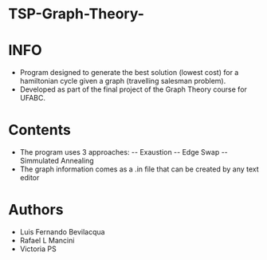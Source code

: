# TSP-Graph-Theory-


# INFO
- Program designed to generate the best solution (lowest cost) for a hamiltonian cycle
given a graph (travelling salesman problem).
- Developed as part of the final project of the Graph Theory course for UFABC.

# Contents
- The program uses 3 approaches: 
-- Exaustion
-- Edge Swap
-- Simmulated Annealing
- The graph information comes as a .in file that can be created by any text editor

# Authors
- Luis Fernando Bevilacqua
- Rafael L Mancini
- Victoria PS
